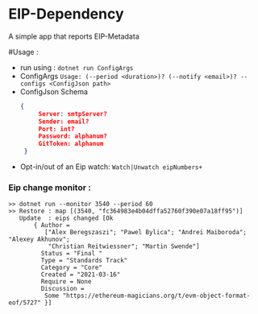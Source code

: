 # EIP-Dependency
A simple app that reports EIP-Metadata

#Usage : 
 * run using : ``dotnet run ConfigArgs`` 
 * ConfigArgs ``Usage: (--period <duration>)? (--notify <email>)? --configs <ConfigJson path>``
 * ConfigJson Schema
   ```json
   {
        Server: smtpServer?
        Sender: email?
        Port: int?
        Password: alphanum?
        GitToken: alphanum
    }
    ```
 * Opt-in/out of an Eip watch: ``Watch|Unwatch eipNumbers+``
### Eip change monitor :
```
>> dotnet run --monitor 3540 --period 60
>> Restore : map [(3540, "fc364983e4b04dffa52760f390e07a18ff95")]
   Update  : eips changed [Ok
       { Author =
          ["Alex Beregszaszi"; "Pawel Bylica"; "Andrei Maiboroda"; "Alexey Akhunov";
           "Christian Reitwiessner"; "Martin Swende"]
         Status = "Final "
         Type = "Standards Track"
         Category = "Core"
         Created = "2021-03-16"
         Require = None
         Discussion =
          Some "https://ethereum-magicians.org/t/evm-object-format-eof/5727" }]
```
